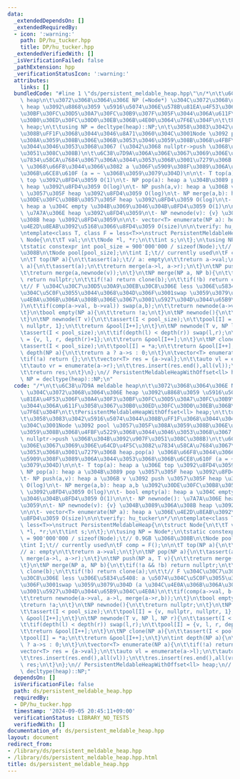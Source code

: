 ```yaml
---
data:
  _extendedDependsOn: []
  _extendedRequiredBy:
  - icon: ':warning:'
    path: DP/hu_tucker.hpp
    title: DP/hu_tucker.hpp
  _extendedVerifiedWith: []
  _isVerificationFailed: false
  _pathExtension: hpp
  _verificationStatusIcon: ':warning:'
  attributes:
    links: []
  bundledCode: "#line 1 \"ds/persistent_meldable_heap.hpp\"\n/*\n\t\u6C38\u7D9A meldable\
    \ heap\n\t\u3072\u3068\u3064\u306E NP (=Node*) \u304C\u3072\u3068\u3064\u306E\
    \ heap \u3092\u8868\u3059 \u5916\u5074\u306E\u578B\u81EA\u4F53\u306F\u30A4\u30F3\
    \u30BF\u30FC\u30D5\u30A7\u30FC\u30B9\u307F\u305F\u3044\u306A\u611F\u3058\u3067\
    \u30B0\u30ED\u30FC\u30D0\u30EB\u306B\u4E00\u3064\u7F6E\u304F\n\t\tPersistentMeldableHeapWithOffset<ll>\
    \ heap;\n\t\tusing NP = decltype(heap)::NP;\n\t\u3058\u3083\u3042\u5916\u5074\u3044\
    \u308B\uFF1F\u3068\u3044\u3046\u8A71\u3060\u304C\u3001Node \u3092 pool \u3057\u305F\
    \u308A\u3059\u308B\u306E\u306B\u3053\u3046\u3059\u308B\u3068\u4FBF\u5229\u3068\
    \u3044\u3046\u3053\u3068\u3067 (\u3042\u3068 nullptr->push \u3068\u304B\u3092\u907F\
    \u3051\u308C\u308B)\n\t\u6C38\u7D9A\u306A\u306E\u3067\u3069\u306E\u64CD\u4F5C\u3082\
    \u7834\u58CA\u7684\u3067\u306A\u3044\u3053\u3068\u3001\u7279\u306B heap.pop(a)\
    \ \u3068\u66F8\u3044\u3066\u3082 a \u306F\u5909\u308F\u3089\u306A\u3044\u3053\u3068\
    \u306B\u6CE8\u610F (a = ~ \u3068\u3059\u3079\u304D)\n\n\t- T top(a): heap a \u306E\
    \ top \u3092\u8FD4\u3059 O(1)\n\t- NP pop(a): heap a \u304B\u3089 pop \u3057\u305F\
    \ heap \u3092\u8FD4\u3059 O(log)\n\t- NP push(a,v): heap a \u306B v \u3092 push\
    \ \u3057\u305F heap \u3092\u8FD4\u3059 O(log)\n\t- NP merge(a,b): heap a,b \u3092\
    \u30DE\u30FC\u30B8\u3057\u305F heap \u3092\u8FD4\u3059 O(log)\n\t- bool empty(a):\
    \ heap a \u304C empty \u304B\u3069\u3046\u304B\u8FD4\u3059 O(1)\n\n\t- NP newnode():\
    \ \u7A7A\u306E heap \u3092\u8FD4\u3059\n\t- NP newnode(v): {v} \u304B\u3089\u306A\
    \u308B heap \u3092\u8FD4\u3059\n\n\t- vector<T> enumerate(NP a): heap a \u306E\
    \u4E2D\u8EAB\u3092\u5168\u3066\u8FD4\u3059 O(size)\n\n\tverify: hu_tucker\n*/\n\
    \ntemplate<class T, class F = less<T>>\nstruct PersistentMeldableHeap{\n\tstruct\
    \ Node{\n\t\tT val;\n\t\tNode *l, *r;\n\t\tint s;\n\t};\n\tusing NP = Node*;\n\
    \tstatic constexpr int pool_size = 900'000'000 / sizeof(Node);\t// 0.9GB \u3068\
    \u308B\n\tNode pool[pool_size];\n\tint I;\t// currently used\n\tF comp = F();\n\
    \n\tT top(NP a){\n\t\tassert(a);\t// a: empty\n\t\treturn a->val;\n\t}\n\tNP pop(NP\
    \ a){\n\t\tassert(a);\n\t\treturn merge(a->l, a->r);\n\t}\n\tNP push(NP a, T v){\n\
    \t\treturn merge(a,newnode(v));\n\t}\n\tNP merge(NP a, NP b){\n\t\tif(!a && !b)\
    \ return nullptr;\n\t\tif(!a) return clone(b);\n\t\tif(!b) return clone(a);\n\t\
    \t// F \u304C\u30C7\u30D5\u30A9\u30EB\u30C8\u306E less \u306E\u5834\u5408: a \u5074\
    \u304C\u5C0F\u3055\u3044\u3068\u304D\u306F\u3001swap \u3059\u3079\u304D (a \u304C\
    \u4E0A\u306B\u306A\u308B\u306E\u3067\u3001\u5927\u304D\u3044\u65B9\u304C\u4E0A\
    )\n\t\tif(comp(a->val, b->val)) swap(a,b);\n\t\treturn newnode(a->val, a->l, merge(a->r,b));\n\
    \t}\n\tbool empty(NP a){\n\t\treturn !a;\n\t}\n\tNP newnode(){\n\t\treturn nullptr;\n\
    \t}\n\tNP newnode(T v){\n\t\tassert(I < pool_size);\n\t\tpool[I] = {v, nullptr,\
    \ nullptr, 1};\n\t\treturn &pool[I++];\n\t}\n\tNP newnode(T v, NP l, NP r){\n\t\
    \tassert(I < pool_size);\n\t\tif(depth(l) < depth(r)) swap(l,r);\n\t\tpool[I]\
    \ = {v, l, r, depth(r)+1};\n\t\treturn &pool[I++];\n\t}\n\tNP clone(NP a){\n\t\
    \tassert(I < pool_size);\n\t\tpool[I] = *a;\n\t\treturn &pool[I++];\n\t}\n\tint\
    \ depth(NP a){\n\t\treturn a ? a->s : 0;\n\t}\n\tvector<T> enumerate(NP a){\n\t\
    \tif(!a) return {};\n\t\tvector<T> res = {a->val};\n\t\tauto vl = enumerate(a->l);\n\
    \t\tauto vr = enumerate(a->r);\n\t\tres.insert(res.end(),all(vl));\n\t\tres.insert(res.end(),all(vr));\n\
    \t\treturn res;\n\t}\n};\n// PersistentMeldableHeapWithOffset<ll> heap;\n// using\
    \ NP = decltype(heap)::NP;\n"
  code: "/*\n\t\u6C38\u7D9A meldable heap\n\t\u3072\u3068\u3064\u306E NP (=Node*)\
    \ \u304C\u3072\u3068\u3064\u306E heap \u3092\u8868\u3059 \u5916\u5074\u306E\u578B\
    \u81EA\u4F53\u306F\u30A4\u30F3\u30BF\u30FC\u30D5\u30A7\u30FC\u30B9\u307F\u305F\
    \u3044\u306A\u611F\u3058\u3067\u30B0\u30ED\u30FC\u30D0\u30EB\u306B\u4E00\u3064\
    \u7F6E\u304F\n\t\tPersistentMeldableHeapWithOffset<ll> heap;\n\t\tusing NP = decltype(heap)::NP;\n\
    \t\u3058\u3083\u3042\u5916\u5074\u3044\u308B\uFF1F\u3068\u3044\u3046\u8A71\u3060\
    \u304C\u3001Node \u3092 pool \u3057\u305F\u308A\u3059\u308B\u306E\u306B\u3053\u3046\
    \u3059\u308B\u3068\u4FBF\u5229\u3068\u3044\u3046\u3053\u3068\u3067 (\u3042\u3068\
    \ nullptr->push \u3068\u304B\u3092\u907F\u3051\u308C\u308B)\n\t\u6C38\u7D9A\u306A\
    \u306E\u3067\u3069\u306E\u64CD\u4F5C\u3082\u7834\u58CA\u7684\u3067\u306A\u3044\
    \u3053\u3068\u3001\u7279\u306B heap.pop(a) \u3068\u66F8\u3044\u3066\u3082 a \u306F\
    \u5909\u308F\u3089\u306A\u3044\u3053\u3068\u306B\u6CE8\u610F (a = ~ \u3068\u3059\
    \u3079\u304D)\n\n\t- T top(a): heap a \u306E top \u3092\u8FD4\u3059 O(1)\n\t-\
    \ NP pop(a): heap a \u304B\u3089 pop \u3057\u305F heap \u3092\u8FD4\u3059 O(log)\n\
    \t- NP push(a,v): heap a \u306B v \u3092 push \u3057\u305F heap \u3092\u8FD4\u3059\
    \ O(log)\n\t- NP merge(a,b): heap a,b \u3092\u30DE\u30FC\u30B8\u3057\u305F heap\
    \ \u3092\u8FD4\u3059 O(log)\n\t- bool empty(a): heap a \u304C empty \u304B\u3069\
    \u3046\u304B\u8FD4\u3059 O(1)\n\n\t- NP newnode(): \u7A7A\u306E heap \u3092\u8FD4\
    \u3059\n\t- NP newnode(v): {v} \u304B\u3089\u306A\u308B heap \u3092\u8FD4\u3059\
    \n\n\t- vector<T> enumerate(NP a): heap a \u306E\u4E2D\u8EAB\u3092\u5168\u3066\
    \u8FD4\u3059 O(size)\n\n\tverify: hu_tucker\n*/\n\ntemplate<class T, class F =\
    \ less<T>>\nstruct PersistentMeldableHeap{\n\tstruct Node{\n\t\tT val;\n\t\tNode\
    \ *l, *r;\n\t\tint s;\n\t};\n\tusing NP = Node*;\n\tstatic constexpr int pool_size\
    \ = 900'000'000 / sizeof(Node);\t// 0.9GB \u3068\u308B\n\tNode pool[pool_size];\n\
    \tint I;\t// currently used\n\tF comp = F();\n\n\tT top(NP a){\n\t\tassert(a);\t\
    // a: empty\n\t\treturn a->val;\n\t}\n\tNP pop(NP a){\n\t\tassert(a);\n\t\treturn\
    \ merge(a->l, a->r);\n\t}\n\tNP push(NP a, T v){\n\t\treturn merge(a,newnode(v));\n\
    \t}\n\tNP merge(NP a, NP b){\n\t\tif(!a && !b) return nullptr;\n\t\tif(!a) return\
    \ clone(b);\n\t\tif(!b) return clone(a);\n\t\t// F \u304C\u30C7\u30D5\u30A9\u30EB\
    \u30C8\u306E less \u306E\u5834\u5408: a \u5074\u304C\u5C0F\u3055\u3044\u3068\u304D\
    \u306F\u3001swap \u3059\u3079\u304D (a \u304C\u4E0A\u306B\u306A\u308B\u306E\u3067\
    \u3001\u5927\u304D\u3044\u65B9\u304C\u4E0A)\n\t\tif(comp(a->val, b->val)) swap(a,b);\n\
    \t\treturn newnode(a->val, a->l, merge(a->r,b));\n\t}\n\tbool empty(NP a){\n\t\
    \treturn !a;\n\t}\n\tNP newnode(){\n\t\treturn nullptr;\n\t}\n\tNP newnode(T v){\n\
    \t\tassert(I < pool_size);\n\t\tpool[I] = {v, nullptr, nullptr, 1};\n\t\treturn\
    \ &pool[I++];\n\t}\n\tNP newnode(T v, NP l, NP r){\n\t\tassert(I < pool_size);\n\
    \t\tif(depth(l) < depth(r)) swap(l,r);\n\t\tpool[I] = {v, l, r, depth(r)+1};\n\
    \t\treturn &pool[I++];\n\t}\n\tNP clone(NP a){\n\t\tassert(I < pool_size);\n\t\
    \tpool[I] = *a;\n\t\treturn &pool[I++];\n\t}\n\tint depth(NP a){\n\t\treturn a\
    \ ? a->s : 0;\n\t}\n\tvector<T> enumerate(NP a){\n\t\tif(!a) return {};\n\t\t\
    vector<T> res = {a->val};\n\t\tauto vl = enumerate(a->l);\n\t\tauto vr = enumerate(a->r);\n\
    \t\tres.insert(res.end(),all(vl));\n\t\tres.insert(res.end(),all(vr));\n\t\treturn\
    \ res;\n\t}\n};\n// PersistentMeldableHeapWithOffset<ll> heap;\n// using NP =\
    \ decltype(heap)::NP;"
  dependsOn: []
  isVerificationFile: false
  path: ds/persistent_meldable_heap.hpp
  requiredBy:
  - DP/hu_tucker.hpp
  timestamp: '2024-09-05 20:45:11+09:00'
  verificationStatus: LIBRARY_NO_TESTS
  verifiedWith: []
documentation_of: ds/persistent_meldable_heap.hpp
layout: document
redirect_from:
- /library/ds/persistent_meldable_heap.hpp
- /library/ds/persistent_meldable_heap.hpp.html
title: ds/persistent_meldable_heap.hpp
---
```


